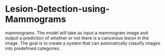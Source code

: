 # Lesion-Detection-using-Mammograms
mammograms. The model will take as input a mammogram image and output a prediction of whether or not there is a cancerous lesion in the image. The goal is to create a system that can automatically classify images into predefined categories.
